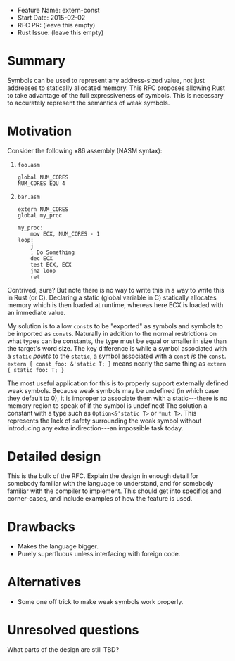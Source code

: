 - Feature Name: extern-const
- Start Date: 2015-02-02
- RFC PR: (leave this empty)
- Rust Issue: (leave this empty)

# Summary

Symbols can be used to represent any address-sized value, not just addresses to statically allocated
memory. This RFC proposes allowing Rust to take advantage of the full expressiveness of
symbols. This is necessary to accurately  represent the semantics of weak symbols.

# Motivation

Consider the following x86 assembly (NASM syntax):

1. `foo.asm`
   ```assembly
   global NUM_CORES
   NUM_CORES EQU 4
   ```

2. `bar.asm`
   ```assembly
   extern NUM_CORES
   global my_proc
   
   my_proc:
       mov ECX, NUM_CORES - 1
   loop:
       j
       ; Do Something
       dec ECX
       test ECX, ECX
       jnz loop
       ret
   ```

Contrived, sure? But note there is no way to write this in a way to write this in Rust (or
C). Declaring a static (global variable in C) statically allocates memory which is then loaded at
runtime, whereas here ECX is loaded with an immediate value.

My solution is to allow `const`s to be "exported" as symbols and symbols to be imported as `const`s.
Naturally in addition to the normal restrictions on what types can be constants, the type must be
equal or smaller in size than the target's word size. The key difference is while a symbol
associated with a `static` *points* to the `static`, a symbol associated with a `const` *is* the
`const`. `extern { const foo: &'static T; }` means nearly the same thing as
`extern { static foo: T; }`

The most useful application for this is to properly support externally defined weak symbols. Because
weak symbols may be undefined (in which case they default to 0), it is improper to associate them
with a static---there is no memory region to speak of if the symbol is undefined! The solution a
constant with a type such as `Option<&'static T>` or `*mut T>`. This represents the lack of safety
surrounding the weak symbol without introducing any extra indirection---an impossible task today.

# Detailed design

This is the bulk of the RFC. Explain the design in enough detail for somebody familiar
with the language to understand, and for somebody familiar with the compiler to implement.
This should get into specifics and corner-cases, and include examples of how the feature is used.

# Drawbacks

 - Makes the language bigger.
 - Purely superfluous unless interfacing with foreign code.

# Alternatives

 - Some one off trick to make weak symbols work properly.

# Unresolved questions

What parts of the design are still TBD?
